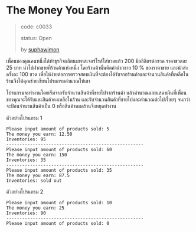 # The Money You Earn #
> code: c0033
>
> status: Open
>
> by [suphawimon](https://github.com/suphawimon)

เพื่อนของคุณคนหนึ่งได้ทำธุรกิจผลิตนมพาสเจอร์ไรส์ใส่ขวดแก้ว 200 มิลลิลิตรต่อขวด ราคาขวดละ 25 บาท นำไปฝากขายที่ร้านค้าแห่งหนึ่ง โดยร้านค้านั้นคิดค่าฝากขาย 10 % ของราคาขาย และนำส่งครั้งละ 100 ขวด เพื่อให้ง่ายต่อการตรวจสอบเงินที่จะต้องได้รับจากร้านค้าและจำนวนสินค้าที่เหลือในร้านจึงให้คุณช่วยเขียนโปรแกรมคำนวณให้เขา

โปรแกรมจะทำงานโดยเริ่มจากรับจำนวนสินค้าที่ขายไปจากร้านค้า แล้วคำนวณและแสดงเงินที่เพื่อนของคุณจะได้รับและสินค้าคงเหลือในร้าน และรับจำนวนสินค้าที่ขายไปและคำนวณต่อไปเรื่อยๆ จนกว่าจะป้อนจำนวนสินค้าเป็น 0 หรือสินค้าหมดร้านจึงหยุดทำงาน


ตัวอย่างโปรแกรม 1
```
Please input amount of products sold: 5
The money you earn: 12.50
Inventories: 95
----------------------------------------------------
Please input amount of products sold: 60
The money you earn: 150
Inventories: 35
----------------------------------------------------
Please input amount of products sold: 35
The money you earn: 87.5
Inventories: sold out
```

ตัวอย่างโปรแกรม 2
```
Please input amount of products sold: 10
The money you earn: 25
Inventories: 90
----------------------------------------------------
Please input amount of products sold: 0
```
